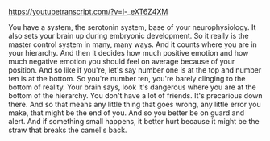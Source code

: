 https://youtubetranscript.com/?v=l-_eXT6Z4XM

 You have a system, the serotonin system, base of your neurophysiology. It also sets your brain up during embryonic development. So it really is the master control system in many, many ways. And it counts where you are in your hierarchy. And then it decides how much positive emotion and how much negative emotion you should feel on average because of your position. And so like if you're, let's say number one is at the top and number ten is at the bottom. So you're number ten, you're barely clinging to the bottom of reality. Your brain says, look it's dangerous where you are at the bottom of the hierarchy. You don't have a lot of friends. It's precarious down there. And so that means any little thing that goes wrong, any little error you make, that might be the end of you. And so you better be on guard and alert. And if something small happens, it better hurt because it might be the straw that breaks the camel's back.